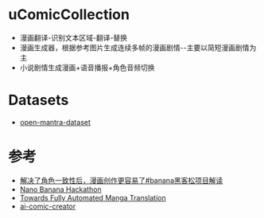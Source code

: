 # uComicCollection
* 漫画翻译-识别文本区域-翻译-替换
* 漫画生成器，根据参考图片生成连续多帧的漫画剧情--主要以简短漫画剧情为主
* 小说剧情生成漫画+语音播报+角色音频切换
# Datasets
* [open-mantra-dataset](https://github.com/mantra-inc/open-mantra-dataset)
# 参考
* [解决了角色一致性后，漫画创作更容易了#banana黑客松项目解读](https://mp.weixin.qq.com/s/ZbISHwnFinwTqmPg99FPDQ)
* [Nano Banana Hackathon](https://www.kaggle.com/competitions/banana/writeups)
* [Towards Fully Automated Manga Translation](https://arxiv.org/pdf/2012.14271)
* [ai-comic-creator](https://www.kaggle.com/competitions/banana/writeups/ai-comic-creator)
